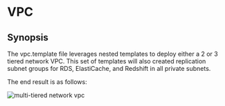 # VPC

## Synopsis

The vpc.template file leverages nested templates to  deploy either a 2 or 3 tiered network VPC. This set of templates
will also created replication subnet groups for RDS, ElastiCache, and Redshift in all private subnets. 

The end result is as follows:

![multi-tiered network vpc](https://github.com/elnica6/cloudformation_templates/blob/develop/images/multi_network_tier_vpc.png)
